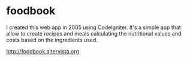 # foodbook
I created this web app in 2005 using CodeIgniter.
It's a simple app that allow to create recipes and meals calculating the nutritional values and costs based on the ingredients used.

http://foodbook.altervista.org
